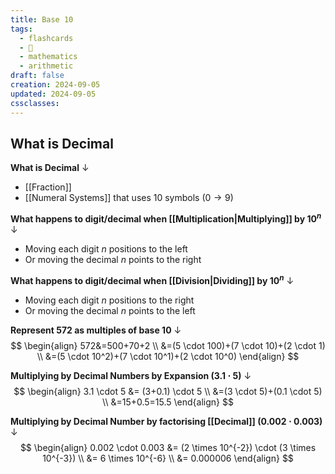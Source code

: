 ```yaml
---
title: Base 10
tags:
  - flashcards
  - 🌱
  - mathematics
  - arithmetic
draft: false
creation: 2024-09-05
updated: 2024-09-05
cssclasses: 
---
```

## What is Decimal

**What is Decimal**
↓
- [[Fraction]]
- [[Numeral Systems]] that uses 10 symbols ($0 \to 9$)
<!--SR:!2024-12-30,65,310-->

**What happens to digit/decimal when [[Multiplication|Multiplying]] by $10^n$**
↓
- Moving each digit $n$ positions to the left
- Or moving the decimal $n$ points to the right
<!--SR:!2025-07-05,219,330-->

**What happens to digit/decimal when [[Division|Dividing]] by $10^{n}$**
↓
- Moving each digit $n$ positions to the right
- Or moving the decimal $n$ points to the left
<!--SR:!2025-09-13,275,336-->

**Represent $572$ as multiples of base 10**
↓
$$
\begin{align}
572&=500+70+2 \\
&=(5 \cdot 100)+(7 \cdot 10)+(2 \cdot 1) \\
&=(5 \cdot 10^2)+(7 \cdot 10^1)+(2 \cdot 10^0)
\end{align}
$$
<!--SR:!2025-01-26,69,310-->

**Multiplying by Decimal Numbers by Expansion $(3.1 \cdot 5)$**
↓
$$
\begin{align}
3.1 \cdot 5 &= (3+0.1) \cdot 5 \\
&=(3 \cdot 5)+(0.1 \cdot 5) \\
&=15+0.5=15.5
\end{align}
$$
<!--SR:!2024-12-26,49,296-->

**Multiplying by Decimal Number by factorising [[Decimal]] $(0.002 \cdot 0.003)$**
↓
$$
\begin{align}
0.002 \cdot 0.003 &= (2 \times 10^{-2}) \cdot (3 \times 10^{-3}) \\
&= 6 \times 10^{-6} \\
&= 0.000006
\end{align}
$$
<!--SR:!2025-04-09,136,298-->
